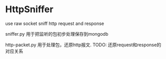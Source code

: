 HttpSniffer
===========

use raw socket sniff http request and response

sniffer.py 用于把监听的包初步处理保存到mongodb

http-packet.py 用于处理包，还原http报文. TODO: 还原request和response的对应关系
